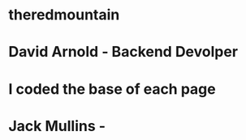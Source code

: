 # theredmountain

# David Arnold - Backend Devolper
# I coded the base of each page 

# Jack Mullins - 
